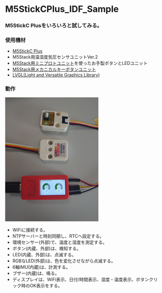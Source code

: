 # M5StickCPlus_IDF_Sample

### M5StickC Plusをいろいろと試してみる。

### 使用機材
- [M5StickC Plus](https://www.switch-science.com/products/6470)
- M5Stack用温湿度気圧センサユニットVer.2
- [M5Stack用ミニプロトユニット](https://www.switch-science.com/collections/m5stack/products/6557)を使ったお手製ボタンとLEDユニット
- [M5Stack用メカニカルキーボタンユニット](https://www.switch-science.com/products/8303)
- [LVGL(Light and Versatile Graphics Library)](https://lvgl.io/)

### 動作
<img src="images/all0.png" width="300px">

- WiFiに接続する。
- NTPサーバーと時刻同期し、RTCへ設定する。
- 環境センサー(外部)で、温度と湿度を測定する。
- ボタン(内蔵、外部)は、検知する。
- LED(内蔵、外部)は、点滅する。
- RGBなLED(外部)は、色を変化させながら点滅する。
- 6軸IMU(内蔵)は、計測する。
- ブザー(内蔵)は、鳴る。
- ディスプレイは、WiFi表示、日付/時間表示、湿度・温度表示、ボタンクリック時のOK表示をする。
